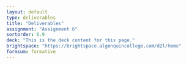 ```yaml
---
layout: default
type: deliverables
title: "Deliverables"
assignment: "Assignment 6"
sortorder: 6.9
deck: "This is the deck content for this page."
brightspace: "https://brightspace.algonquincollege.com/d2l/home"
formsum: formative
---
```

